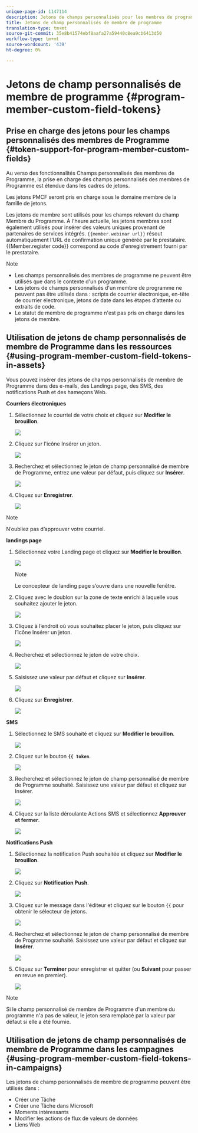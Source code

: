 ```yaml
---
unique-page-id: 1147114
description: Jetons de champs personnalisés pour les membres de programme - Documents marketing - Documentation du produit
title: Jetons de champ personnalisés de membre de programme
translation-type: tm+mt
source-git-commit: 35e8b41574ebf8aafa27a59440c8ea9cb6413d50
workflow-type: tm+mt
source-wordcount: '439'
ht-degree: 0%

---
```



# Jetons de champ personnalisés de membre de programme {#program-member-custom-field-tokens}

## Prise en charge des jetons pour les champs personnalisés des membres de Programme {#token-support-for-program-member-custom-fields}

Au verso des fonctionnalités Champs personnalisés des membres de Programme, la prise en charge des champs personnalisés des membres de Programme est étendue dans les cadres de jetons.

Les jetons PMCF seront pris en charge sous le domaine membre de la famille de jetons.

Les jetons de membre sont utilisés pour les champs relevant du champ Membre du Programme. À l&#39;heure actuelle, les jetons membres sont également utilisés pour insérer des valeurs uniques provenant de partenaires de services intégrés. `{{member.webinar url}}` résout automatiquement l’URL de confirmation unique générée par le prestataire. {{Member.register code}} correspond au code d&#39;enregistrement fourni par le prestataire.

>[!NOTE]
>
>* Les champs personnalisés des membres de programme ne peuvent être utilisés que dans le contexte d&#39;un programme.
>* Les jetons de champs personnalisés d&#39;un membre de programme ne peuvent pas être utilisés dans : scripts de courrier électronique, en-tête de courrier électronique, jetons de date dans les étapes d’attente ou extraits de code.
>* Le statut de membre de programme n&#39;est pas pris en charge dans les jetons de membre.


## Utilisation de jetons de champ personnalisés de membre de Programme dans les ressources {#using-program-member-custom-field-tokens-in-assets}

Vous pouvez insérer des jetons de champs personnalisés de membre de Programme dans des e-mails, des Landings page, des SMS, des notifications Push et des hameçons Web.

**Courriers électroniques**

1. Sélectionnez le courriel de votre choix et cliquez sur **Modifier le brouillon**.

   ![](assets/program-member-custom-field-tokens-1.png)

1. Cliquez sur l&#39;icône Insérer un jeton.

   ![](assets/program-member-custom-field-tokens-2.png)

1. Recherchez et sélectionnez le jeton de champ personnalisé de membre de Programme, entrez une valeur par défaut, puis cliquez sur **Insérer**.

   ![](assets/program-member-custom-field-tokens-3.png)

1. Cliquez sur **Enregistrer**.

   ![](assets/program-member-custom-field-tokens-4.png)

>[!NOTE]
>
>N’oubliez pas d’approuver votre courriel.

**landings page**

1. Sélectionnez votre Landing page et cliquez sur **Modifier le brouillon**.

   ![](assets/program-member-custom-field-tokens-5.png)

   >[!NOTE]
   >
   >Le concepteur de landing page s’ouvre dans une nouvelle fenêtre.

1. Cliquez avec le doublon sur la zone de texte enrichi à laquelle vous souhaitez ajouter le jeton.

   ![](assets/program-member-custom-field-tokens-6.png)

1. Cliquez à l’endroit où vous souhaitez placer le jeton, puis cliquez sur l’icône Insérer un jeton.

   ![](assets/program-member-custom-field-tokens-7.png)

1. Recherchez et sélectionnez le jeton de votre choix.

   ![](assets/program-member-custom-field-tokens-8.png)

1. Saisissez une valeur par défaut et cliquez sur **Insérer**.

   ![](assets/program-member-custom-field-tokens-9.png)

1. Cliquez sur **Enregistrer**.

   ![](assets/program-member-custom-field-tokens-10.png)

**SMS**

1. Sélectionnez le SMS souhaité et cliquez sur **Modifier le brouillon**.

   ![](assets/program-member-custom-field-tokens-11.png)

1. Cliquez sur le bouton **`{{ Token`**.

   ![](assets/program-member-custom-field-tokens-12.png)

1. Recherchez et sélectionnez le jeton de champ personnalisé de membre de Programme souhaité. Saisissez une valeur par défaut et cliquez sur Insérer.

   ![](assets/program-member-custom-field-tokens-13.png)

1. Cliquez sur la liste déroulante Actions SMS et sélectionnez **Approuver et fermer**.

   ![](assets/program-member-custom-field-tokens-14.png)

**Notifications Push**

1. Sélectionnez la notification Push souhaitée et cliquez sur **Modifier le brouillon**.

   ![](assets/program-member-custom-field-tokens-15.png)

1. Cliquez sur **Notification Push**.

   ![](assets/program-member-custom-field-tokens-16.png)

1. Cliquez sur le message dans l&#39;éditeur et cliquez sur le bouton `{{` pour obtenir le sélecteur de jetons.

   ![](assets/program-member-custom-field-tokens-17.png)

1. Recherchez et sélectionnez le jeton de champ personnalisé de membre de Programme souhaité. Saisissez une valeur par défaut et cliquez sur **Insérer**.

   ![](assets/program-member-custom-field-tokens-18.png)

1. Cliquez sur **Terminer** pour enregistrer et quitter (ou **Suivant** pour passer en revue en premier).

   ![](assets/program-member-custom-field-tokens-19.png)

>[!NOTE]
>
>Si le champ personnalisé de membre de Programme d&#39;un membre du programme n&#39;a pas de valeur, le jeton sera remplacé par la valeur par défaut si elle a été fournie.

## Utilisation de jetons de champ personnalisés de membre de Programme dans les campagnes {#using-program-member-custom-field-tokens-in-campaigns}

Les jetons de champ personnalisés de membre de programme peuvent être utilisés dans :

* Créer une Tâche
* Créer une Tâche dans Microsoft
* Moments intéressants
* Modifier les actions de flux de valeurs de données
* Liens Web
